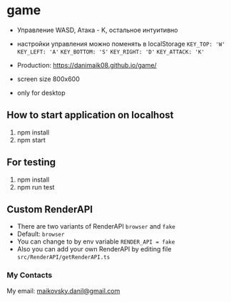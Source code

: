 # game

- Управление WASD, Атака - K, остальное интуитивно
- настройки управления можно поменять в localStorage
  `KEY_TOP: 'W'`
  `KEY_LEFT: 'A'`
  `KEY_BOTTOM: 'S'`
  `KEY_RIGHT: 'D'`
  `KEY_ATTACK: 'K'`

- Production: https://danimaik08.github.io/game/
- screen size 800x600
- only for desktop

## How to start application on localhost

1. npm install
2. npm start

## For testing

1. npm install
2. npm run test

## Custom RenderAPI

- There are two variants of RenderAPI `browser` and `fake`
- Default: `browser`
- You can change to by env variable `RENDER_API = fake`
- Also you can add your own RenderAPI by editing file `src/RenderAPI/getRenderAPI.ts`

### My Contacts

My email: maikovsky.danil@gmail.com
